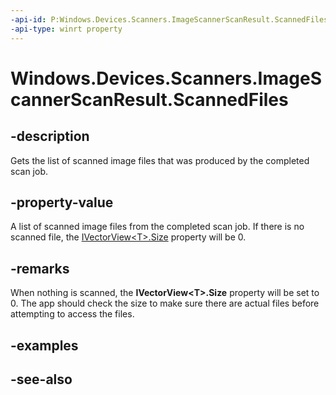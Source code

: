 ----api-id: P:Windows.Devices.Scanners.ImageScannerScanResult.ScannedFiles
-api-type: winrt property
---<!-- Property syntaxpublic Windows.Foundation.Collections.IVectorView<Windows.Storage.StorageFile> ScannedFiles { get; }--># Windows.Devices.Scanners.ImageScannerScanResult.ScannedFiles## -descriptionGets the list of scanned image files that was produced by the completed scan job.## -property-valueA list of scanned image files from the completed scan job. If there is no scanned file, the [IVectorView&lt;T&gt;.Size](../windows.foundation.collections/ivectorview_1_size.md) property will be 0.## -remarksWhen nothing is scanned, the **IVectorView&lt;T&gt;.Size** property will be set to 0. The app should check the size to make sure there are actual files before attempting to access the files.## -examples## -see-also